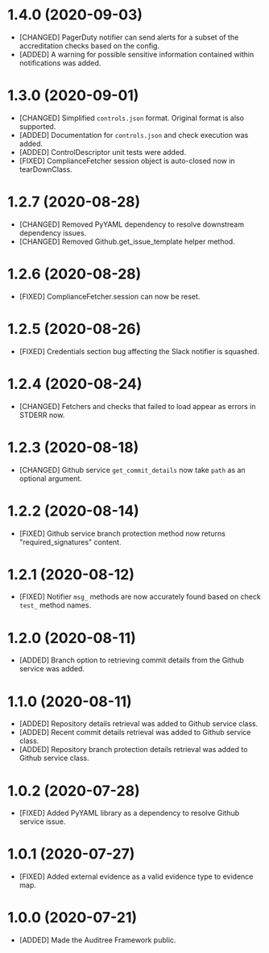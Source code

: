 # 1.4.0 (2020-09-03)

- [CHANGED] PagerDuty notifier can send alerts for a subset of the accreditation checks based on the config.
- [ADDED] A warning for possible sensitive information contained within notifications was added.

# 1.3.0 (2020-09-01)

- [CHANGED] Simplified `controls.json` format.  Original format is also supported.
- [ADDED] Documentation for `controls.json` and check execution was added.
- [ADDED] ControlDescriptor unit tests were added.
- [FIXED] ComplianceFetcher session object is auto-closed now in tearDownClass.

# 1.2.7 (2020-08-28)

- [CHANGED] Removed PyYAML dependency to resolve downstream dependency issues.
- [CHANGED] Removed Github.get_issue_template helper method.

# 1.2.6 (2020-08-28)

- [FIXED] ComplianceFetcher.session can now be reset.

# 1.2.5 (2020-08-26)

- [FIXED] Credentials section bug affecting the Slack notifier is squashed.

# 1.2.4 (2020-08-24)

- [CHANGED] Fetchers and checks that failed to load appear as errors in STDERR now.

# 1.2.3 (2020-08-18)

- [CHANGED] Github service `get_commit_details` now take `path` as an optional argument.

# 1.2.2 (2020-08-14)

- [FIXED] Github service branch protection method now returns "required_signatures" content.

# 1.2.1 (2020-08-12)

- [FIXED] Notifier `msg_` methods are now accurately found based on check `test_` method names.

# 1.2.0 (2020-08-11)

- [ADDED] Branch option to retrieving commit details from the Github service was added.

# 1.1.0 (2020-08-11)

- [ADDED] Repository details retrieval was added to Github service class.
- [ADDED] Recent commit details retrieval was added to Github service class.
- [ADDED] Repository branch protection details retrieval was added to Github service class.

# 1.0.2 (2020-07-28)

- [FIXED] Added PyYAML library as a dependency to resolve Github service issue.

# 1.0.1 (2020-07-27)

- [FIXED] Added external evidence as a valid evidence type to evidence map.

# 1.0.0 (2020-07-21)

- [ADDED] Made the Auditree Framework public.
